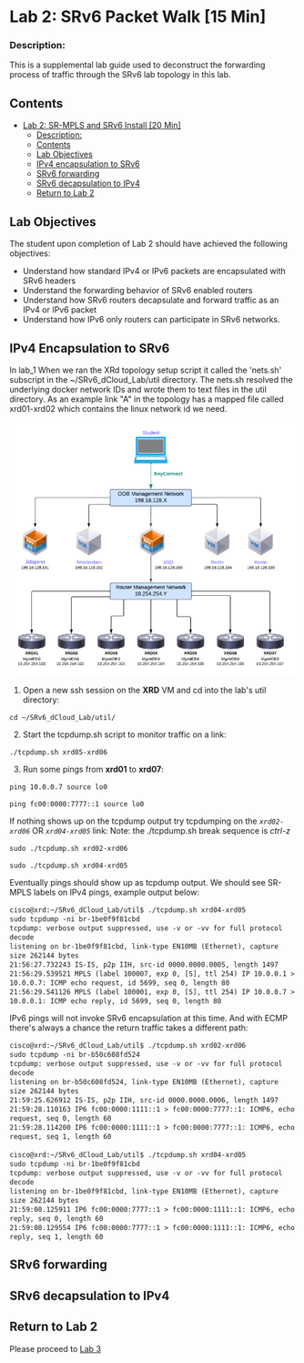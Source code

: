 

# Lab 2: SRv6 Packet Walk [15 Min]

### Description: 
This is a supplemental lab guide used to deconstruct the forwarding process of traffic through the SRv6 lab topology in this lab. 

## Contents
- [Lab 2: SR-MPLS and SRv6 Install \[20 Min\]](#lab-2-sr-mpls-and-srv6-install-20-min)
    - [Description:](#description)
  - [Contents](#contents)
  - [Lab Objectives](#lab-objectives)
  - [IPv4 encapsulation to SRv6](#ipv4-encapsulation-to-srv6)
  - [SRv6 forwarding](#srv6-forwarding)
  - [SRv6 decapsulation to IPv4](#srv6-decapsulation-to-ipv4)
  - [Return to Lab 2](#return-to-lab-2)
  

## Lab Objectives
The student upon completion of Lab 2 should have achieved the following objectives:

* Understand how standard IPv4 or IPv6 packets are encapsulated with SRv6 headers
* Understand the forwarding behavior of SRv6 enabled routers
* Understand how SRv6 routers decapsulate and forward traffic as an IPv4 or IPv6 packet
* Understand how IPv6 only routers can participate in SRv6 networks.


## IPv4 Encapsulation to SRv6

In lab_1 When we ran the XRd topology setup script it called the 'nets.sh' subscript in the ~/SRv6_dCloud_Lab/util directory. The nets.sh resolved the underlying docker network IDs and wrote them to text files in the util directory. As an example link "A" in the topology has a mapped file called xrd01-xrd02 which contains the linux network id we need.

![Management Topology](/topo_drawings/management-network-medium.png)

1. Open a new ssh session on the **XRD** VM and cd into the lab's util directory:
  ```
  cd ~/SRv6_dCloud_Lab/util/
  ```
2. Start the tcpdump.sh script to monitor traffic on a link:
  ```
  ./tcpdump.sh xrd05-xrd06
  ```
3. Run some pings from **xrd01** to **xrd07**:
  ```
  ping 10.0.0.7 source lo0
  ```
  ```
  ping fc00:0000:7777::1 source lo0
  ```
If nothing shows up on the tcpdump output try tcpdumping on the *`xrd02-xrd06`* OR *`xrd04-xrd05`* link:
Note: the ./tcpdump.sh break sequence is *ctrl-z*
  ```
  sudo ./tcpdump.sh xrd02-xrd06
  ```
  ```
  sudo ./tcpdump.sh xrd04-xrd05
  ```
Eventually pings should show up as tcpdump output. We should see SR-MPLS labels on IPv4 pings, example output below:
  ```
  cisco@xrd:~/SRv6_dCloud_Lab/util$ ./tcpdump.sh xrd04-xrd05 
  sudo tcpdump -ni br-1be0f9f81cbd
  tcpdump: verbose output suppressed, use -v or -vv for full protocol decode
  listening on br-1be0f9f81cbd, link-type EN10MB (Ethernet), capture size 262144 bytes
  21:56:27.732243 IS-IS, p2p IIH, src-id 0000.0000.0005, length 1497
  21:56:29.539521 MPLS (label 100007, exp 0, [S], ttl 254) IP 10.0.0.1 > 10.0.0.7: ICMP echo request, id 5699, seq 0, length 80
  21:56:29.541126 MPLS (label 100001, exp 0, [S], ttl 254) IP 10.0.0.7 > 10.0.0.1: ICMP echo reply, id 5699, seq 0, length 80
  ```

IPv6 pings will not invoke SRv6 encapsulation at this time. And with ECMP there's always a chance the return traffic takes a different path:
  ```
  cisco@xrd:~/SRv6_dCloud_Lab/util$ ./tcpdump.sh xrd02-xrd06 
  sudo tcpdump -ni br-b50c608fd524
  tcpdump: verbose output suppressed, use -v or -vv for full protocol decode
  listening on br-b50c608fd524, link-type EN10MB (Ethernet), capture size 262144 bytes
  21:59:25.626912 IS-IS, p2p IIH, src-id 0000.0000.0006, length 1497
  21:59:28.110163 IP6 fc00:0000:1111::1 > fc00:0000:7777::1: ICMP6, echo request, seq 0, length 60
  21:59:28.114200 IP6 fc00:0000:1111::1 > fc00:0000:7777::1: ICMP6, echo request, seq 1, length 60

  cisco@xrd:~/SRv6_dCloud_Lab/util$ ./tcpdump.sh xrd04-xrd05 
  sudo tcpdump -ni br-1be0f9f81cbd
  tcpdump: verbose output suppressed, use -v or -vv for full protocol decode
  listening on br-1be0f9f81cbd, link-type EN10MB (Ethernet), capture size 262144 bytes
  21:59:08.125911 IP6 fc00:0000:7777::1 > fc00:0000:1111::1: ICMP6, echo reply, seq 0, length 60
  21:59:08.129554 IP6 fc00:0000:7777::1 > fc00:0000:1111::1: ICMP6, echo reply, seq 1, length 60
  ```
## SRv6 forwarding





## SRv6 decapsulation to IPv4



## Return to Lab 2
Please proceed to [Lab 3](https://github.com/jalapeno/SRv6_dCloud_Lab/tree/main/lab_2/lab_2-guide.md)
